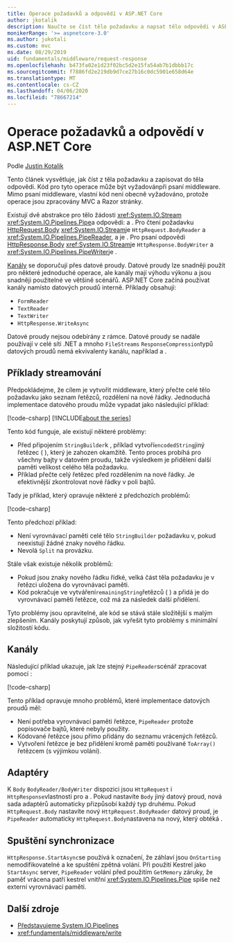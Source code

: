 ```yaml
---
title: Operace požadavků a odpovědí v ASP.NET Core
author: jkotalik
description: Naučte se číst tělo požadavku a napsat tělo odpovědi v ASP.NET Core.
monikerRange: '>= aspnetcore-3.0'
ms.author: jukotali
ms.custom: mvc
ms.date: 08/29/2019
uid: fundamentals/middleware/request-response
ms.openlocfilehash: b473fa02e1d23f02bc5d2e15fa54ab7b1dbbb17c
ms.sourcegitcommit: f7886fd2e219db9d7ce27b16c0dc5901e658d64e
ms.translationtype: MT
ms.contentlocale: cs-CZ
ms.lasthandoff: 04/06/2020
ms.locfileid: "78667214"
---
```

# <a name="request-and-response-operations-in-aspnet-core"></a>Operace požadavků a odpovědí v ASP.NET Core

Podle [Justin Kotalik](https://github.com/jkotalik)

Tento článek vysvětluje, jak číst z těla požadavku a zapisovat do těla odpovědi. Kód pro tyto operace může být vyžadovánpři psaní middleware. Mimo psaní middleware, vlastní kód není obecně vyžadováno, protože operace jsou zpracovány MVC a Razor stránky.

Existují dvě abstrakce pro tělo žádosti <xref:System.IO.Stream> <xref:System.IO.Pipelines.Pipe>a odpovědi: a . Pro čtení požadavku [HttpRequest.Body](xref:Microsoft.AspNetCore.Http.HttpRequest.Body) <xref:System.IO.Stream>je `HttpRequest.BodyReader` a <xref:System.IO.Pipelines.PipeReader>, a je . Pro psaní odpovědi [HttpResponse.Body](xref:Microsoft.AspNetCore.Http.HttpResponse.Body) <xref:System.IO.Stream>je `HttpResponse.BodyWriter` a <xref:System.IO.Pipelines.PipeWriter>je .

[Kanály](/dotnet/standard/io/pipelines) se doporučují přes datové proudy. Datové proudy lze snadněji použít pro některé jednoduché operace, ale kanály mají výhodu výkonu a jsou snadněji použitelné ve většině scénářů. ASP.NET Core začíná používat kanály namísto datových proudů interně. Příklady obsahují:

* `FormReader`
* `TextReader`
* `TextWriter`
* `HttpResponse.WriteAsync`

Datové proudy nejsou odebírány z rámce. Datové proudy se nadále používají v celé síti .NET a mnoho `FileStreams` `ResponseCompression`typů datových proudů nemá ekvivalenty kanálu, například a .

## <a name="stream-examples"></a>Příklady streamování

Předpokládejme, že cílem je vytvořit middleware, který přečte celé tělo požadavku jako seznam řetězců, rozdělení na nové řádky. Jednoduchá implementace datového proudu může vypadat jako následující příklad:

[!code-csharp[](request-response/samples/3.x/RequestResponseSample/Startup.cs?name=GetListOfStringsFromStream)]
[!INCLUDE[about the series](~/includes/code-comments-loc.md)]

Tento kód funguje, ale existují některé problémy:

* Před připojením `StringBuilder`k , příklad vytvoří`encodedString`jiný řetězec ( ), který je zahozen okamžitě. Tento proces probíhá pro všechny bajty v datovém proudu, takže výsledkem je přidělení další paměti velikost celého těla požadavku.
* Příklad přečte celý řetězec před rozdělením na nové řádky. Je efektivnější zkontrolovat nové řádky v poli bajtů.

Tady je příklad, který opravuje některé z předchozích problémů:

[!code-csharp[](request-response/samples/3.x/RequestResponseSample/Startup.cs?name=GetListOfStringsFromStreamMoreEfficient)]

Tento předchozí příklad:

* Není vyrovnávací paměti celé tělo `StringBuilder` požadavku v, pokud neexistují žádné znaky nového řádku.
* Nevolá `Split` na provázku.

Stále však existuje několik problémů:

* Pokud jsou znaky nového řádku řídké, velká část těla požadavku je v řetězci uložena do vyrovnávací paměti.
* Kód pokračuje ve vytváření`remainingString`řetězců ( ) a přidá je do vyrovnávací paměti řetězce, což má za následek další přidělení.

Tyto problémy jsou opravitelné, ale kód se stává stále složitější s malým zlepšením. Kanály poskytují způsob, jak vyřešit tyto problémy s minimální složitostí kódu.

## <a name="pipelines"></a>Kanály

Následující příklad ukazuje, jak lze stejný `PipeReader`scénář zpracovat pomocí :

[!code-csharp[](request-response/samples/3.x/RequestResponseSample/Startup.cs?name=GetListOfStringFromPipe)]

Tento příklad opravuje mnoho problémů, které implementace datových proudů měl:

* Není potřeba vyrovnávací paměti řetězce, `PipeReader` protože popisovače bajtů, které nebyly použity.
* Kódované řetězce jsou přímo přidány do seznamu vrácených řetězců.
* Vytvoření řetězce je bez přidělení kromě paměti používané `ToArray()` řetězcem (s výjimkou volání).

## <a name="adapters"></a>Adaptéry

K `Body` `BodyReader/BodyWriter` dispozici jsou `HttpRequest` i `HttpResponse`vlastnosti pro a . Pokud nastavíte `Body` jiný datový proud, nová sada adaptérů automaticky přizpůsobí každý typ druhému. Pokud `HttpRequest.Body` nastavíte nový `HttpRequest.BodyReader` datový proud, je `PipeReader` automaticky `HttpRequest.Body`nastavena na nový, který obtéká .

## <a name="startasync"></a>Spuštění synchronizace

`HttpResponse.StartAsync`se používá k označení, že záhlaví jsou `OnStarting` nemodifikovatelné a ke spuštění zpětná volání. Při použití Kestrel jako `StartAsync` server, `PipeReader` volání před použitím `GetMemory` záruky, že paměť vrácena patří kestrel vnitřní <xref:System.IO.Pipelines.Pipe> spíše než externí vyrovnávací paměti.

## <a name="additional-resources"></a>Další zdroje

* [Představujeme System.IO.Pipelines](https://devblogs.microsoft.com/dotnet/system-io-pipelines-high-performance-io-in-net/)
* <xref:fundamentals/middleware/write>
